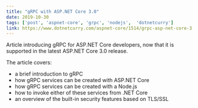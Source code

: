 ```yaml
---
title: "gRPC with ASP.NET Core 3.0"
date: 2019-10-30
tags: ['post', 'aspnet-core', 'grpc', 'nodejs',  'dotnetcurry']
link: https://www.dotnetcurry.com/aspnet-core/1514/grpc-asp-net-core-3
---
```


Article introducing gRPC for ASP.NET Core developers, now that it is supported in the latest ASP.NET Core 3.0 release.

The article covers:
- a brief introduction to gRPC
- how gRPC services can be created with ASP.NET Core
- how gRPC services can be created with a Node.js
- how to invoke either of these services from .NET Core
- an overview of the built-in security features based on TLS/SSL